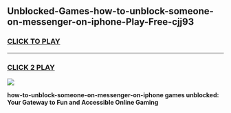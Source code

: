 
## Unblocked-Games-how-to-unblock-someone-on-messenger-on-iphone-Play-Free-cjj93
<h3>
<a href="https://premium76.site?title=how-to-unblock-someone-on-messenger-on-iphone&ref=12A">CLICK TO PLAY</a></h3>
<hr>

<h3>
<a href="https://premium76.site?title=how-to-unblock-someone-on-messenger-on-iphone&ref=12A">CLICK 2 PLAY</a>
  
</h3>

<a href="https://premium76.site?title=how-to-unblock-someone-on-messenger-on-iphone&ref=12A"><img src="https://clearcache.store/games.png"></a>


**how-to-unblock-someone-on-messenger-on-iphone games unblocked: Your Gateway to Fun and Accessible Online Gaming**
